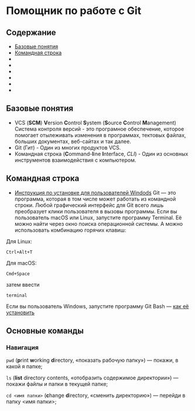 # Помощник по работе с Git

## Содержание
- [Базовые понятия](#базовые-понятия) 
- [Командная строка](#командная-строка)
- []()
- []()
- []()
-
-
-

## Базовые понятия
- VCS (**SCM**) **V**ersion **C**ontrol **S**ystem (**S**ource **C**ontrol **M**anagement)
Система контроля версий  - это програмное обеспечение, которое помогает отылеживать изменения в программах, тектовых файлах, больших документах, веб-сайтах и так далее.
- Git (Гит) - Один из многих продуктов VCS.
- Командная строка (**C**ommand-**l**ine **I**nterface, *CLI*) - Один из основных инструментов взаимодействия с компьютером.

## Командная строка
- [Инструкция по установке для пользователей Windods]()
Git — это программа, которая в том числе может работать из командной строки. Любой графический интерфейс для Git всего лишь преобразует клики пользователя в вызовы программы.
Если вы пользователь macOS или Linux, запустите программу Terminal. Её можно найти через окно поиска операционной системы. А можно использовать комбинацию горячих клавиш:

Для Linux:
```
Ctrl+Alt+T
```
Для macOS:
```
Cmd+Space
```
затем ввести 
``` 
terminal
```
Если вы пользователь Windows, запустите программу Git Bash — [как её установить]()

## Основные команды

### Навигация

```pwd``` (**p**rint **w**orking **d**irectory, «показать рабочую папку») — покажи, в какой я папке;

```ls``` (**list** directory contents, «отобразить содержимое директории») — покажи файлы и папки в текущей папке;

```cd <имя папки>``` (**c**hange **d**irectory, «сменить директорию») — перейди в папку <имя папки>; 
